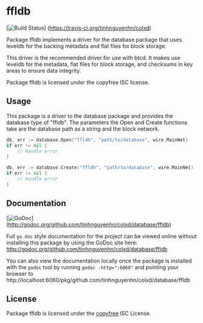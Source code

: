 ffldb
=====

[![Build Status](https://travis-ci.org/tinhnguyenhn/colxd.png?branch=master)]
(https://travis-ci.org/tinhnguyenhn/colxd)

Package ffldb implements a driver for the database package that uses leveldb for
the backing metadata and flat files for block storage.

This driver is the recommended driver for use with btcd.  It makes use leveldb
for the metadata, flat files for block storage, and checksums in key areas to
ensure data integrity.

Package ffldb is licensed under the copyfree ISC license.

## Usage

This package is a driver to the database package and provides the database type
of "ffldb".  The parameters the Open and Create functions take are the
database path as a string and the block network.

```Go
db, err := database.Open("ffldb", "path/to/database", wire.MainNet)
if err != nil {
	// Handle error
}
```

```Go
db, err := database.Create("ffldb", "path/to/database", wire.MainNet)
if err != nil {
	// Handle error
}
```

## Documentation

[![GoDoc](https://godoc.org/github.com/tinhnguyenhn/colxd/database/ffldb?status.png)]
(http://godoc.org/github.com/tinhnguyenhn/colxd/database/ffldb)

Full `go doc` style documentation for the project can be viewed online without
installing this package by using the GoDoc site here:
http://godoc.org/github.com/tinhnguyenhn/colxd/database/ffldb

You can also view the documentation locally once the package is installed with
the `godoc` tool by running `godoc -http=":6060"` and pointing your browser to
http://localhost:6060/pkg/github.com/tinhnguyenhn/colxd/database/ffldb

## License

Package ffldb is licensed under the [copyfree](http://copyfree.org) ISC
License.
